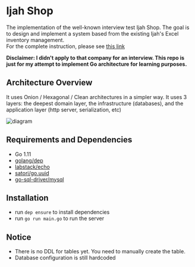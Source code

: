 # Ijah Shop

The implementation of the well-known interview test Ijah Shop. The goal is to design and implement a system based from the existing Ijah's Excel inventory management.  
For the complete instruction, please see [this link](https://www.dropbox.com/s/7omfzk55284omjd/ijah.pdf?dl=0)

**Disclaimer: I didn't apply to that company for an interview. This repo is just for my attempt to implement Go architecture for learning purposes.**

## Architecture Overview

It uses Onion / Hexagonal / Clean architectures in a simpler way. It uses 3 layers: the deepest domain layer, the infrastructure (databases), and the application layer (http server, serialization, etc)

![diagram](https://dl.dropboxusercontent.com/s/tisp0b23cc9sjcc/diagram.png)

## Requirements and Dependencies
- Go 1.11
- [golang/dep](https://github.com/golang/dep)
- [labstack/echo](https://github.com/labstack/echo)
- [satori/go.uuid](https://github.com/satori/go.uuid)
- [go-sql-driver/mysql](https://github.com/go-sql-driver/mysql)

## Installation
- run `dep ensure` to install dependencies
- run `go run main.go` to run the server

## Notice
- There is no DDL for tables yet. You need to manually create the table.
- Database configuration is still hardcoded
